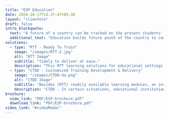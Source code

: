 ```yaml
---
title: "ESP Education"
date: 2024-10-17T14:37:47+05:30
layout: "clientele"
draft: false
intro_blockquote:
  text: "A future of a country can be tracked on the present students' aspirations & dream of that nation."
  additional_text: "Education builds future youth of the country to compete with rest of the nations. Students + Teachers + School/College/Universities play a critical component of a nation's growth, development & prosperity."
solutions:
  - type: "RTT - Ready To Train"
    image: "/images/RTT-2.jpg"
    alt: "RTT Image"
    subtitle: "Timely to deliver at ease."
    description: "This RTT learning solutions for educational settings are crafted by collecting valuable inputs from professionals who are engaged in youth growth domains viz., academia, economists, developmental psychologists & sociologists, etc. Such solutions are readily available, time-tested, matured, refined, and meet the growth dreams perspectives of educational settings."
  - type: "CTDD - Customized Training Development & Delivery"
    image: "/images/CTDD-4a.png"
    alt: "CTDD Image"
    subtitle: "Besides (RTT) readily available learning modules, an institution in the education setting may face some unique issues which may require tailor-made modules designed & developed for their unique & specific needs."
    description: "CTDD - In certain situations, educational institutions require training solutions for their unique issues faced in the process of growth & development which are student-centric, academic-related practices, or even Governmental specific directions. Thus, we study your unique needs, design, develop, implement & fully deliver customized learning solutions to your educational settings. In such cases, our competent training needs assessment team will initiate a study to ascertain your apt needs. For that study, we will interact with your appropriate stakeholders and come with a roadmap to design, develop & deliver learning solutions with start-to-end clarity."
brochure:
  view_link: "PDF/ESP-brochure.pdf"
  download_link: "PDF/ESP-brochure.pdf"
video_link: "#videoModal"
---
```

